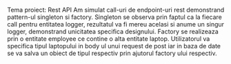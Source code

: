 Tema proiect: Rest API
Am simulat call-uri de endpoint-uri rest demonstrand pattern-ul singleton si factory.
Singleton se observa prin faptul ca la fiecare call pentru entitatea logger, rezultatul va fi mereu acelasi si anume un singur logger, demonstrand unicitatea specifica designului.
Factory se realizeaza prin o entitate employee ce contine o alta entitate laptop. Utilizatorul va specifica tipul laptopului in body ul unui request de post iar in baza de date
se va salva un obiect de tipul respectiv prin ajutorul factory ului respectiv.
